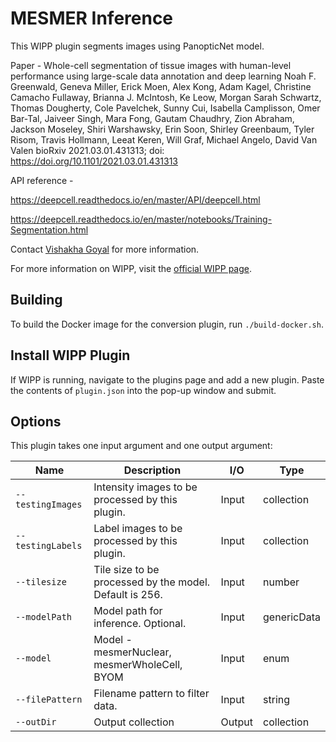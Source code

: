 # MESMER Inference

This WIPP plugin segments images using PanopticNet model. 

Paper - 
Whole-cell segmentation of tissue images with human-level performance using large-scale data annotation and deep learning
Noah F. Greenwald, Geneva Miller, Erick Moen, Alex Kong, Adam Kagel, Christine Camacho Fullaway, Brianna J. McIntosh, Ke Leow, Morgan Sarah Schwartz, Thomas Dougherty, Cole Pavelchek, Sunny Cui, Isabella Camplisson, Omer Bar-Tal, Jaiveer Singh, Mara Fong, Gautam Chaudhry, Zion Abraham, Jackson Moseley, Shiri Warshawsky, Erin Soon, Shirley Greenbaum, Tyler Risom, Travis Hollmann, Leeat Keren, Will Graf, Michael Angelo, David Van Valen
bioRxiv 2021.03.01.431313; doi: https://doi.org/10.1101/2021.03.01.431313

API reference - 

https://deepcell.readthedocs.io/en/master/API/deepcell.html 

https://deepcell.readthedocs.io/en/master/notebooks/Training-Segmentation.html

Contact [Vishakha Goyal](mailto:vishakha.goyal@nih.gov) for more information.

For more information on WIPP, visit the [official WIPP page](https://isg.nist.gov/deepzoomweb/software/wipp).

## Building

To build the Docker image for the conversion plugin, run
`./build-docker.sh`.

## Install WIPP Plugin

If WIPP is running, navigate to the plugins page and add a new plugin. Paste the contents of `plugin.json` into the pop-up window and submit.

## Options

This plugin takes one input argument and one output argument:

| Name          | Description             | I/O    | Type   |
|---------------|-------------------------|--------|--------|
| `--testingImages` | Intensity images to be processed by this plugin. | Input | collection |
| `--testingLabels` | Label images to be processed by this plugin. | Input | collection |
| `--tilesize` | Tile size to be processed by the model. Default is 256. | Input | number |
| `--modelPath` | Model path for inference. Optional. | Input | genericData |
| `--model` | Model - mesmerNuclear, mesmerWholeCell, BYOM | Input | enum |
| `--filePattern` | Filename pattern to filter data. | Input | string |
| `--outDir` | Output collection | Output | collection |

